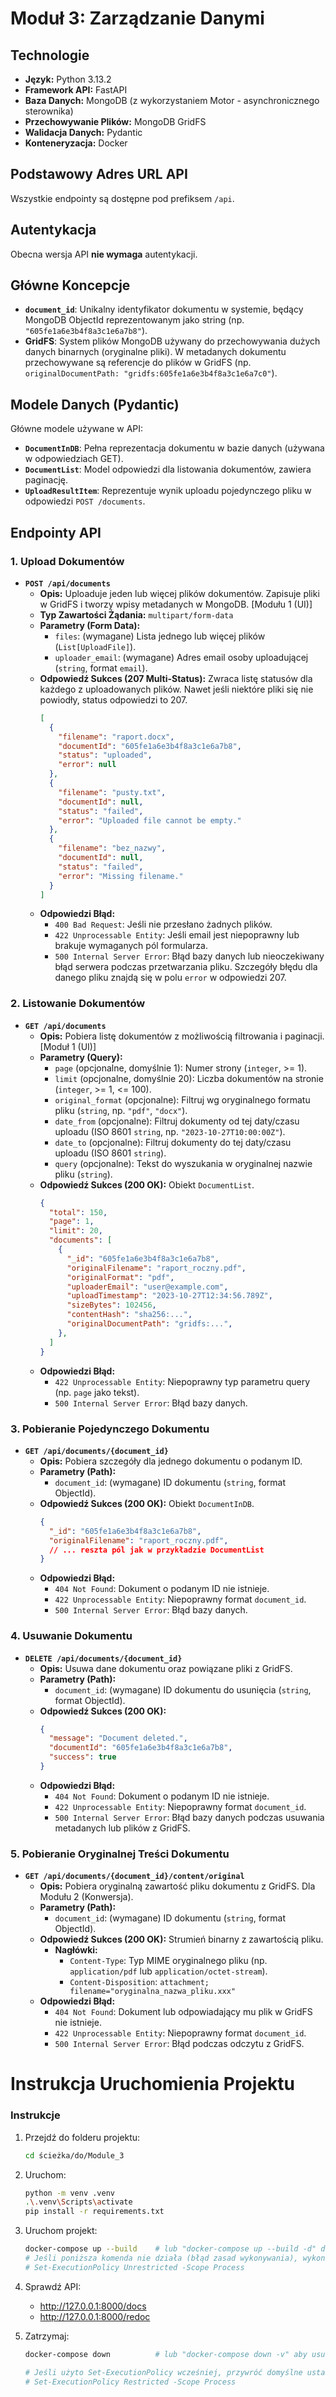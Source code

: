 # Moduł 3: Zarządzanie Danymi

## Technologie

*   **Język:** Python 3.13.2
*   **Framework API:** FastAPI
*   **Baza Danych:** MongoDB (z wykorzystaniem Motor - asynchronicznego sterownika)
*   **Przechowywanie Plików:** MongoDB GridFS
*   **Walidacja Danych:** Pydantic
*   **Konteneryzacja:** Docker

## Podstawowy Adres URL API

Wszystkie endpointy są dostępne pod prefiksem `/api`.

## Autentykacja

Obecna wersja API **nie wymaga** autentykacji.

## Główne Koncepcje

*   **`document_id`**: Unikalny identyfikator dokumentu w systemie, będący MongoDB ObjectId reprezentowanym jako string (np. `"605fe1a6e3b4f8a3c1e6a7b8"`).
*   **GridFS**: System plików MongoDB używany do przechowywania dużych danych binarnych (oryginalne pliki). W metadanych dokumentu przechowywane są referencje do plików w GridFS (np. `originalDocumentPath: "gridfs:605fe1a6e3b4f8a3c1e6a7c0"`).
<!-- *   **`conversionStatus`**: Status procesu konwersji dokumentu (zarządzany przez Moduł 2). Możliwe wartości: `"pending"`, `"in_progress"`, `"completed"`, `"failed"`, `"not_required"`.
*   **`analysisStatus`**: Status procesu analizy danych wrażliwych (zarządzany przez Moduł 4). Możliwe wartości: `"pending"`, `"in_progress"`, `"completed"`, `"failed"`, `"not_started"`, `"skipped"`. -->

## Modele Danych (Pydantic)

Główne modele używane w API:

*   **`DocumentInDB`**: Pełna reprezentacja dokumentu w bazie danych (używana w odpowiedziach GET).
*   **`DocumentList`**: Model odpowiedzi dla listowania dokumentów, zawiera paginację.
*   **`UploadResultItem`**: Reprezentuje wynik uploadu pojedynczego pliku w odpowiedzi `POST /documents`.
<!-- *   **`DocumentUpdate`**: Model używany w ciele żądania PATCH do aktualizacji dokumentu (np. przez Moduł 2 lub 4). -->
<!-- *   **`DocumentMetadata`**: Metadane ekstrahowane podczas konwersji. -->
<!-- *   **`AnalysisResult`**: Zawiera szczegóły wyniku analizy danych wrażliwych. -->

## Endpointy API

### 1. Upload Dokumentów

*   **`POST /api/documents`**
    *   **Opis:** Uploaduje jeden lub więcej plików dokumentów. Zapisuje pliki w GridFS i tworzy wpisy metadanych w MongoDB. [Modułu 1 (UI)]
    *   **Typ Zawartości Żądania:** `multipart/form-data`
    *   **Parametry (Form Data):**
        *   `files`: (wymagane) Lista jednego lub więcej plików (`List[UploadFile]`).
        *   `uploader_email`: (wymagane) Adres email osoby uploadującej (`string`, format `email`).
    *   **Odpowiedź Sukces (207 Multi-Status):** Zwraca listę statusów dla każdego z uploadowanych plików. Nawet jeśli niektóre pliki się nie powiodły, status odpowiedzi to 207.
        ```json
        [
          {
            "filename": "raport.docx",
            "documentId": "605fe1a6e3b4f8a3c1e6a7b8",
            "status": "uploaded",
            "error": null
          },
          {
            "filename": "pusty.txt",
            "documentId": null,
            "status": "failed",
            "error": "Uploaded file cannot be empty."
          },
          {
            "filename": "bez_nazwy",
            "documentId": null,
            "status": "failed",
            "error": "Missing filename."
          }
        ]
        ```
    *   **Odpowiedzi Błąd:**
        *   `400 Bad Request`: Jeśli nie przesłano żadnych plików.
        *   `422 Unprocessable Entity`: Jeśli email jest niepoprawny lub brakuje wymaganych pól formularza.
        *   `500 Internal Server Error`: Błąd bazy danych lub nieoczekiwany błąd serwera podczas przetwarzania pliku. Szczegóły błędu dla danego pliku znajdą się w polu `error` w odpowiedzi 207.

### 2. Listowanie Dokumentów

*   **`GET /api/documents`**
    *   **Opis:** Pobiera listę dokumentów z możliwością filtrowania i paginacji. [Moduł 1 (UI)]
    *   **Parametry (Query):**
        *   `page` (opcjonalne, domyślnie 1): Numer strony (`integer`, >= 1).
        *   `limit` (opcjonalne, domyślnie 20): Liczba dokumentów na stronie (`integer`, >= 1, <= 100).
        <!-- *   `conversion_status` (opcjonalne): Filtruj wg statusu konwersji (`string`, np. `"completed"`, `"pending"`). -->
        *   `original_format` (opcjonalne): Filtruj wg oryginalnego formatu pliku (`string`, np. `"pdf"`, `"docx"`).
        *   `date_from` (opcjonalne): Filtruj dokumenty od tej daty/czasu uploadu (ISO 8601 `string`, np. `"2023-10-27T10:00:00Z"`).
        *   `date_to` (opcjonalne): Filtruj dokumenty do tej daty/czasu uploadu (ISO 8601 `string`).
        *   `query` (opcjonalne): Tekst do wyszukania w oryginalnej nazwie pliku (`string`).
    *   **Odpowiedź Sukces (200 OK):** Obiekt `DocumentList`.
        ```json
        {
          "total": 150,
          "page": 1,
          "limit": 20,
          "documents": [
            {
              "_id": "605fe1a6e3b4f8a3c1e6a7b8",
              "originalFilename": "raport_roczny.pdf",
              "originalFormat": "pdf",
              "uploaderEmail": "user@example.com",
              "uploadTimestamp": "2023-10-27T12:34:56.789Z",
              "sizeBytes": 102456,
              "contentHash": "sha256:...",
              "originalDocumentPath": "gridfs:...",
            },
          ]
        }
        ```
        <!-- ```json
         {
          "total": 150,
          "page": 1,
          "limit": 20,
          "documents": [
            {
              "_id": "605fe1a6e3b4f8a3c1e6a7b8",
              "originalFilename": "raport_roczny.pdf",
              "originalFormat": "pdf",
              "uploaderEmail": "user@example.com",
              "uploadTimestamp": "2023-10-27T12:34:56.789Z",
              "sizeBytes": 102456,
              "contentHash": "sha256:...",
              "originalDocumentPath": "gridfs:...",
              "conversionStatus": "completed",
              "conversionTimestamp": "2023-10-27T12:35:10.123Z",
              "normalizedTextRef": "gridfs:...",
              "metadata": { "pageCount": 10, "author": "Jan Kowalski" },
              "analysisStatus": "completed",
              "analysisResult": {
                "status": "completed",
                 "timestamp": "2023-10-27T12:36:00.456Z",
                 "detectedItems": [{"type": "PESEL", "value": "..."}],
                 "analysisTime": 5.67
               }
            },
          ]
        }
        ``` -->
    *   **Odpowiedzi Błąd:**
        *   `422 Unprocessable Entity`: Niepoprawny typ parametru query (np. `page` jako tekst).
        *   `500 Internal Server Error`: Błąd bazy danych.

### 3. Pobieranie Pojedynczego Dokumentu

*   **`GET /api/documents/{document_id}`**
    *   **Opis:** Pobiera szczegóły dla jednego dokumentu o podanym ID.
    *   **Parametry (Path):**
        *   `document_id`: (wymagane) ID dokumentu (`string`, format ObjectId).
    *   **Odpowiedź Sukces (200 OK):** Obiekt `DocumentInDB`.
        ```json
        {
          "_id": "605fe1a6e3b4f8a3c1e6a7b8",
          "originalFilename": "raport_roczny.pdf",
          // ... reszta pól jak w przykładzie DocumentList
        }
        ```
    *   **Odpowiedzi Błąd:**
        *   `404 Not Found`: Dokument o podanym ID nie istnieje.
        *   `422 Unprocessable Entity`: Niepoprawny format `document_id`.
        *   `500 Internal Server Error`: Błąd bazy danych.

<!-- 
### 4. Aktualizacja Metadanych Dokumentu

*   **`PATCH /api/documents/{document_id}`**
    *   **Opis:** Aktualizuje metadane dokumentu. Dla Modułu 2 (Konwersja) do zapisania statusu konwersji, referencji do znormalizowanego tekstu i metadanych, oraz dla Modułu 4 (AI) do zapisania statusu i wyników analizy.
    *   **Uwaga:** Pole `normalizedText` w ciele żądania jest specjalne. Jeśli zostanie podane, jego zawartość (tekst) zostanie zapisana w GridFS, a w metadanych dokumentu (`normalizedTextRef`) zapisana zostanie tylko referencja do tego pliku.
    *   **Parametry (Path):**
        *   `document_id`: (wymagane) ID dokumentu do aktualizacji (`string`, format ObjectId).
    *   **Ciało Żądania (Request Body):** Obiekt `DocumentUpdate` (`application/json`). Należy podać tylko te pola, które mają zostać zaktualizowane.
        ```json
        // Przykład: Aktualizacja po udanej konwersji (przez Moduł 2)
        {
          "conversionStatus": "completed",
          "conversionTimestamp": "2023-10-27T13:00:00Z",
          "normalizedText": "To jest znormalizowany tekst dokumentu...", // Zapisze w GridFS
          "metadata": {
            "pageCount": 5,
            "author": "System Konwersji"
          },
          "processingTimeSeconds": 10.5
        }

        // Przykład: Aktualizacja po nieudanej konwersji (przez Moduł 2)
        {
          "conversionStatus": "failed",
          "conversionTimestamp": "2023-10-27T13:01:00Z",
          "conversionError": "Nie można otworzyć pliku: uszkodzony format."
        }

        // Przykład: Aktualizacja po udanej analizie (przez Moduł 4)
        {
          "analysisStatus": "completed",
          "analysisResult": {
            "status": "completed",
            "timestamp": "2023-10-27T13:05:00Z",
            "detectedItems": [
              {"type": "email", "location_start": 15, "location_end": 30, "value_snippet": "...@example.com"}
            ],
            "analysisTime": 8.2
          }
        }
        ```
    *   **Odpowiedź Sukces (200 OK):** Zaktualizowany obiekt `DocumentInDB`.
        ```json
        // Zaktualizowany obiekt DocumentInDB
        {
           "_id": "605fe1a6e3b4f8a3c1e6a7b8",
           // ... reszta pól, w tym zaktualizowane
           "conversionStatus": "completed",
           "normalizedTextRef": "gridfs:nowy_id_tekstu",
           // ...
        }
        ```
    *   **Odpowiedzi Błąd:**
        *   `404 Not Found`: Dokument o podanym ID nie istnieje.
        *   `400 Bad Request`: Niepoprawna wartość w ciele żądania (np. nieznany status).
        *   `422 Unprocessable Entity`: Niepoprawny format `document_id` lub błąd walidacji ciała żądania.
        *   `500 Internal Server Error`: Błąd bazy danych podczas zapisu do GridFS lub aktualizacji metadanych.
         -->

### 4. Usuwanie Dokumentu

*   **`DELETE /api/documents/{document_id}`**
    *   **Opis:** Usuwa dane dokumentu oraz powiązane pliki z GridFS.
    *   **Parametry (Path):**
        *   `document_id`: (wymagane) ID dokumentu do usunięcia (`string`, format ObjectId).
    *   **Odpowiedź Sukces (200 OK):**
        ```json
        {
          "message": "Document deleted.",
          "documentId": "605fe1a6e3b4f8a3c1e6a7b8",
          "success": true
        }
        ```
    *   **Odpowiedzi Błąd:**
        *   `404 Not Found`: Dokument o podanym ID nie istnieje.
        *   `422 Unprocessable Entity`: Niepoprawny format `document_id`.
        *   `500 Internal Server Error`: Błąd bazy danych podczas usuwania metadanych lub plików z GridFS.

<!--
 ### 5. Inicjacja Analizy Danych Wrażliwych

*   **`POST /api/documents/{document_id}/analysis`**
    *   **Opis:** Oznacza dokument jako gotowy do analizy przez Moduł 4 (AI). Zmienia `analysisStatus` na `"pending"`. **Nie wykonuje analizy!** Analiza jest zadaniem Modułu 4, który po jej wykonaniu powinien użyć endpointu `PATCH /api/documents/{document_id}` do zapisania wyników.
    *   **Warunki:** Dokument musi mieć status konwersji `"completed"` lub `"not_required"`. Analiza nie może być już w statusie `"in_progress"` lub `"completed"`.
    *   **Parametry (Path):**
        *   `document_id`: (wymagane) ID dokumentu do analizy (`string`, format ObjectId).
    *   **Ciało Żądania:** Brak.
    *   **Odpowiedź Sukces (200 OK):** Zaktualizowany obiekt `DocumentInDB` z `analysisStatus: "pending"`.
        ```json
        {
          "_id": "605fe1a6e3b4f8a3c1e6a7b8",
          // ... inne pola ...
          "analysisStatus": "pending",
          "analysisResult": {
             "status": "pending",
             "timestamp": "2023-10-27T14:00:00Z", // Czas inicjacji
             "detectedItems": [],
             "error": null,
             "analysisTime": null
           }
          // ...
        }
        ```
    *   **Odpowiedzi Błąd:**
        *   `404 Not Found`: Dokument o podanym ID nie istnieje.
        *   `409 Conflict`: Nie można zainicjować analizy (np. zły status konwersji, analiza już trwa lub zakończona).
        *   `422 Unprocessable Entity`: Niepoprawny format `document_id`.
        *   `500 Internal Server Error`: Błąd bazy danych.
         -->

### 5. Pobieranie Oryginalnej Treści Dokumentu

*   **`GET /api/documents/{document_id}/content/original`**
    *   **Opis:** Pobiera oryginalną zawartość pliku dokumentu z GridFS. Dla Modułu 2 (Konwersja).
    *   **Parametry (Path):**
        *   `document_id`: (wymagane) ID dokumentu (`string`, format ObjectId).
    *   **Odpowiedź Sukces (200 OK):** Strumień binarny z zawartością pliku.
        *   **Nagłówki:**
            *   `Content-Type`: Typ MIME oryginalnego pliku (np. `application/pdf` lub `application/octet-stream`).
            *   `Content-Disposition`: `attachment; filename="oryginalna_nazwa_pliku.xxx"`
    *   **Odpowiedzi Błąd:**
        *   `404 Not Found`: Dokument lub odpowiadający mu plik w GridFS nie istnieje.
        *   `422 Unprocessable Entity`: Niepoprawny format `document_id`.
        *   `500 Internal Server Error`: Błąd podczas odczytu z GridFS.

<!-- ### 6. Pobieranie Znormalizowanego Tekstu Dokumentu

*   **`GET /api/documents/{document_id}/content/normalized`**
    *   **Opis:** Pobiera znormalizowaną treść tekstową dokumentu z GridFS (zapisaną tam przez Moduł 2 poprzez `PATCH /documents/{document_id}` z polem `normalizedText`). Przeznaczone dla Modułu 4 (AI).
    *   **Parametry (Path):**
        *   `document_id`: (wymagane) ID dokumentu (`string`, format ObjectId).
    *   **Odpowiedź Sukces (200 OK):** Strumień tekstowy (UTF-8).
        *   **Nagłówki:**
            *   `Content-Type`: `text/plain; charset=utf-8`
            *   `Content-Disposition`: `attachment; filename="normalized_{document_id}.txt"` (lub inna nazwa zapisana w metadanych GridFS)
    *   **Odpowiedzi Błąd:**
        *   `404 Not Found`: Dokument lub odpowiadający mu plik znormalizowanego tekstu w GridFS nie istnieje (np. konwersja się nie powiodła lub nie zakończyła).
        *   `422 Unprocessable Entity`: Niepoprawny format `document_id`.
        *   `500 Internal Server Error`: Błąd podczas odczytu z GridFS. -->

# Instrukcja Uruchomienia Projektu

### Instrukcje
1. Przejdź do folderu projektu:
   ```bash
   cd ścieżka/do/Module_3
   ```
2. Uruchom:
   ```bash
   python -m venv .venv
   .\.venv\Scripts\activate
   pip install -r requirements.txt
   ```

2. Uruchom projekt:
   ```bash
   docker-compose up --build    # lub "docker-compose up --build -d" dla działania w tle
   # Jeśli poniższa komenda nie działa (błąd zasad wykonywania), wykonaj:
   # Set-ExecutionPolicy Unrestricted -Scope Process
   ```

3. Sprawdź API:
   - http://127.0.0.1:8000/docs
   - http://127.0.0.1:8000/redoc

4. Zatrzymaj:
   ```bash
   docker-compose down          # lub "docker-compose down -v" aby usunąć dane MongoDB

   # Jeśli użyto Set-ExecutionPolicy wcześniej, przywróć domyślne ustawienia:
   # Set-ExecutionPolicy Restricted -Scope Process
   ```
